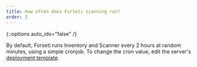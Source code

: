 ```yaml
---
title: How often does Forseti scanning run?
order: 2
---
```

{::options auto_ids="false" /}

By default, Forseti runs Inventory and Scanner every 2 hours at random minutes,
using a simple cronjob. To change the cron value, edit the server's
[deployment template](https://github.com/GoogleCloudPlatform/forseti-security/tree/dev/deployment-templates/compute-engine).
